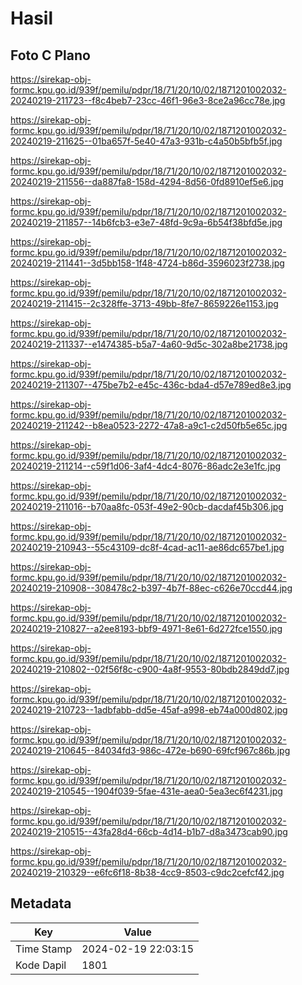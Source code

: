 # Hasil

## Foto C Plano

https://sirekap-obj-formc.kpu.go.id/939f/pemilu/pdpr/18/71/20/10/02/1871201002032-20240219-211723--f8c4beb7-23cc-46f1-96e3-8ce2a96cc78e.jpg

https://sirekap-obj-formc.kpu.go.id/939f/pemilu/pdpr/18/71/20/10/02/1871201002032-20240219-211625--01ba657f-5e40-47a3-931b-c4a50b5bfb5f.jpg

https://sirekap-obj-formc.kpu.go.id/939f/pemilu/pdpr/18/71/20/10/02/1871201002032-20240219-211556--da887fa8-158d-4294-8d56-0fd8910ef5e6.jpg

https://sirekap-obj-formc.kpu.go.id/939f/pemilu/pdpr/18/71/20/10/02/1871201002032-20240219-211857--14b6fcb3-e3e7-48fd-9c9a-6b54f38bfd5e.jpg

https://sirekap-obj-formc.kpu.go.id/939f/pemilu/pdpr/18/71/20/10/02/1871201002032-20240219-211441--3d5bb158-1f48-4724-b86d-3596023f2738.jpg

https://sirekap-obj-formc.kpu.go.id/939f/pemilu/pdpr/18/71/20/10/02/1871201002032-20240219-211415--2c328ffe-3713-49bb-8fe7-8659226e1153.jpg

https://sirekap-obj-formc.kpu.go.id/939f/pemilu/pdpr/18/71/20/10/02/1871201002032-20240219-211337--e1474385-b5a7-4a60-9d5c-302a8be21738.jpg

https://sirekap-obj-formc.kpu.go.id/939f/pemilu/pdpr/18/71/20/10/02/1871201002032-20240219-211307--475be7b2-e45c-436c-bda4-d57e789ed8e3.jpg

https://sirekap-obj-formc.kpu.go.id/939f/pemilu/pdpr/18/71/20/10/02/1871201002032-20240219-211242--b8ea0523-2272-47a8-a9c1-c2d50fb5e65c.jpg

https://sirekap-obj-formc.kpu.go.id/939f/pemilu/pdpr/18/71/20/10/02/1871201002032-20240219-211214--c59f1d06-3af4-4dc4-8076-86adc2e3e1fc.jpg

https://sirekap-obj-formc.kpu.go.id/939f/pemilu/pdpr/18/71/20/10/02/1871201002032-20240219-211016--b70aa8fc-053f-49e2-90cb-dacdaf45b306.jpg

https://sirekap-obj-formc.kpu.go.id/939f/pemilu/pdpr/18/71/20/10/02/1871201002032-20240219-210943--55c43109-dc8f-4cad-ac11-ae86dc657be1.jpg

https://sirekap-obj-formc.kpu.go.id/939f/pemilu/pdpr/18/71/20/10/02/1871201002032-20240219-210908--308478c2-b397-4b7f-88ec-c626e70ccd44.jpg

https://sirekap-obj-formc.kpu.go.id/939f/pemilu/pdpr/18/71/20/10/02/1871201002032-20240219-210827--a2ee8193-bbf9-4971-8e61-6d272fce1550.jpg

https://sirekap-obj-formc.kpu.go.id/939f/pemilu/pdpr/18/71/20/10/02/1871201002032-20240219-210802--02f56f8c-c900-4a8f-9553-80bdb2849dd7.jpg

https://sirekap-obj-formc.kpu.go.id/939f/pemilu/pdpr/18/71/20/10/02/1871201002032-20240219-210723--1adbfabb-dd5e-45af-a998-eb74a000d802.jpg

https://sirekap-obj-formc.kpu.go.id/939f/pemilu/pdpr/18/71/20/10/02/1871201002032-20240219-210645--84034fd3-986c-472e-b690-69fcf967c86b.jpg

https://sirekap-obj-formc.kpu.go.id/939f/pemilu/pdpr/18/71/20/10/02/1871201002032-20240219-210545--1904f039-5fae-431e-aea0-5ea3ec6f4231.jpg

https://sirekap-obj-formc.kpu.go.id/939f/pemilu/pdpr/18/71/20/10/02/1871201002032-20240219-210515--43fa28d4-66cb-4d14-b1b7-d8a3473cab90.jpg

https://sirekap-obj-formc.kpu.go.id/939f/pemilu/pdpr/18/71/20/10/02/1871201002032-20240219-210329--e6fc6f18-8b38-4cc9-8503-c9dc2cefcf42.jpg


## Metadata

| Key        | Value               |
| ---------- | ------------------- |
| Time Stamp | 2024-02-19 22:03:15 |
| Kode Dapil | 1801                |



